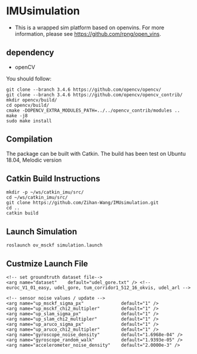 # IMUsimulation
+ This is a wrapped sim platform based on openvins. For more information, please see https://github.com/rpng/open_vins.

## dependency
- openCV

You should follow:

    git clone --branch 3.4.6 https://github.com/opencv/opencv/
    git clone --branch 3.4.6 https://github.com/opencv/opencv_contrib/
    mkdir opencv/build/
    cd opencv/build/
    cmake -DOPENCV_EXTRA_MODULES_PATH=../../opencv_contrib/modules ..
    make -j8
    sudo make install
    
## Compilation

The package can be built with Catkin. The build has been test on Ubuntu 18.04, Melodic version

## Catkin Build Instructions

    mkdir -p ~/ws/catkin_imu/src/
    cd ~/ws/catkin_imu/src/
    git clone https://github.com/Zihan-Wang/IMUsimulation.git
    cd ..
    catkin build

## Launch Simulation

    roslaunch ov_msckf simulation.launch

## Custmize Launch File
    <!-- set groundtruth dataset file-->
    <arg name="dataset"    default="udel_gore.txt" /> <!-- euroc_V1_01_easy, udel_gore, tum_corridor1_512_16_okvis, udel_arl -->
    
    <!-- sensor noise values / update -->
    <arg name="up_msckf_sigma_px"              default="1" />
    <arg name="up_msckf_chi2_multipler"        default="1" />
    <arg name="up_slam_sigma_px"               default="1" />
    <arg name="up_slam_chi2_multipler"         default="1" />
    <arg name="up_aruco_sigma_px"              default="1" />
    <arg name="up_aruco_chi2_multipler"        default="1" />
    <arg name="gyroscope_noise_density"        default="1.6968e-04" />
    <arg name="gyroscope_random_walk"          default="1.9393e-05" />
    <arg name="accelerometer_noise_density"    default="2.0000e-3" />

